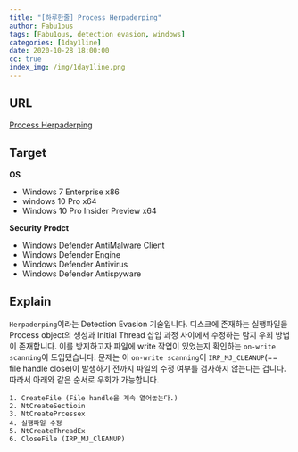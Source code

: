 ```yaml
---
title: "[하루한줄] Process Herpaderping"
author: Fabu1ous
tags: [Fabu1ous, detection evasion, windows]
categories: [1day1line]
date: 2020-10-28 18:00:00
cc: true
index_img: /img/1day1line.png
---
```




## URL

[Process Herpaderping](https://jxy-s.github.io/herpaderping/)



## Target

**OS**

* Windows 7 Enterprise x86
* windows 10 Pro x64
* Windows 10 Pro Insider Preview x64



**Security Prodct**

* Windows Defender AntiMalware Client
* Windows Defender Engine
* Windows Defender Antivirus
* Windows Defender Antispyware



## Explain

`Herpaderping`이라는 Detection Evasion 기술입니다. 디스크에 존재하는 실행파일을 Process object의 생성과 Initial Thread 삽입 과정 사이에서 수정하는 탐지 우회 방법이 존재합니다. 이를 방지하고자 파일에 write 작업이 있었는지 확인하는 `on-write scanning`이 도입됐습니다. 문제는 이 `on-write scanning`이 `IRP_MJ_CLEANUP`(== file handle close)이 발생하기 전까지 파일의 수정 여부를 검사하지 않는다는 겁니다. 따라서 아래와 같은 순서로 우회가 가능합니다.

```
1. CreateFile (File handle을 계속 열어놓는다.)
2. NtCreateSectioin
3. NtCreatePrcessex
4. 실행파일 수정
5. NtCreateThreadEx
6. CloseFile (IRP_MJ_ClEANUP)
```

